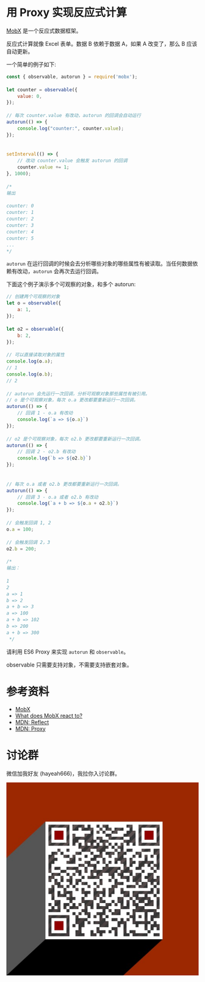 # 用 Proxy 实现反应式计算

[MobX](https://mobxjs.github.io/mobx/getting-started.html) 是一个反应式数据框架。

反应式计算就像 Excel 表单。数据 B 依赖于数据 A，如果 A 改变了，那么 B 应该自动更新。

一个简单的例子如下:

```js
const { observable, autorun } = require('mobx');

let counter = observable({
	value: 0,
});

// 每次 counter.value 有改动，autorun 的回调会自动运行
autorun(() => {
	console.log("counter:", counter.value);
});


setInterval(() => {
	// 改动 counter.value 会触发 autorun 的回调
	counter.value += 1;
}, 1000);

/*
输出

counter: 0
counter: 1
counter: 2
counter: 3
counter: 4
counter: 5
...
*/
```

`autorun` 在运行回调的时候会去分析哪些对象的哪些属性有被读取。当任何数据依赖有改动，`autorun` 会再次去运行回调。

下面这个例子演示多个可观察的对象，和多个 autorun:

```js
// 创建两个可观察的对象
let o = observable({
	a: 1,
});

let o2 = observable({
	b: 2,
});

// 可以直接读取对象的属性
console.log(o.a);
// 1
console.log(o.b);
// 2

// autorun 会先运行一次回调，分析可观察对象那些属性有被引用。
// o 是个可观察对象，每次 o.a 更改都要重新运行一次回调。
autorun(() => {
	// 回调 1 - o.a 有改动
	console.log(`a => ${o.a}`)
});

// o2 是个可观察对象，每次 o2.b 更改都要重新运行一次回调。
autorun(() => {
	// 回调 2 - o2.b 有改动
	console.log(`b => ${o2.b}`)
});


// 每次 o.a 或者 o2.b 更改都要重新运行一次回调。
autorun(() => {
	// 回调 3 - o.a 或者 o2.b 有改动
	console.log(`a + b => ${o.a + o2.b}`)
});

// 会触发回调 1, 2
o.a = 100;

// 会触发回调 2，3
o2.b = 200;

/*
输出：

1
2
a => 1
b => 2
a + b => 3
a => 100
a + b => 102
b => 200
a + b => 300
 */
```

请利用 ES6 Proxy 来实现 `autorun` 和 `observable`。

observable 只需要支持对象，不需要支持嵌套对象。

# 参考资料

+ [MobX](https://mobxjs.github.io/mobx/getting-started.html)
+ [What does MobX react to?](http://mobxjs.github.io/mobx/best/react.html)
+ [MDN: Reflect](https://developer.mozilla.org/en-US/docs/Web/JavaScript/Reference/Global_Objects/Reflect)
+ [MDN: Proxy](https://developer.mozilla.org/en-US/docs/Web/JavaScript/Reference/Global_Objects/Proxy)

# 讨论群

微信加我好友 (hayeah666)，我拉你入讨论群。

![hayeah666](../hayeah666.png)
